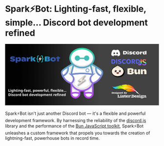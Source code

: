 # Spark⚡️Bot: Lighting-fast, flexible, simple... Discord bot development refined

![Spark⚡️Bot](./assets/images/readme-header.png)

Spark⚡️Bot isn't just another Discord bot — it's a flexible and powerful development framework. By harnessing the reliability of the [discord.js](https://discordjs.dev/) library and the performance of the [Bun JavaScript toolkit](https://bun.sh/), Spark⚡️Bot unleashes a custom framework that propels you towards the creation of lightning-fast, powerhouse bots in record time.
